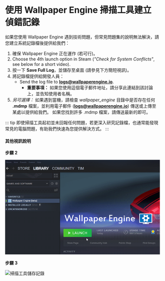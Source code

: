 # 使用 Wallpaper Engine 掃描工具建立偵錯記錄

如果您使用 Wallpaper Engine 遇到技術問題，但常見問題集的說明無法解決，請您建立系統記錄檔後提供給我們：

1. 確保 Wallpaper Engine 正在運作 (若可行)。
2. Choose the 4th launch option in Steam (*"Check for System Conflicts"*, see below for a short video).
3. 按一下 **Save Full Log**，並儲存至桌面 (請參見下方簡短視訊)。
4. 將記錄檔提供給開發人員：
    * Send the log file to **logs@wallpaperengine.io**.
        * **重要事項：** 如果您使用這個電子郵件地址，請分享此連結到該討論上，並告知使用者名稱。
5. *另可選擇：* 如果遇到當機，請檢查 *wallpaper_engine* 目錄中是否存在任何 **.mdmp** 檔案，並利用電子郵件 (**logs@wallpaperengine.io**) 傳送或上傳至某處以提供給我們。 如果您找到許多 .mdmp 檔案，請傳送最新的即可。

::: tip
即使掃描工具起初並未回報任何問題，若更深入研究記錄檔，也通常能發現常見的電腦問題，有助我們快速為您提供解決方式。
:::

#### 其他視訊說明

**步驟 2**

![掃描工具啟動選項](./scantoollaunch.gif)

**步驟 3**

![掃描工具儲存記錄](./scantoolsave.gif)
